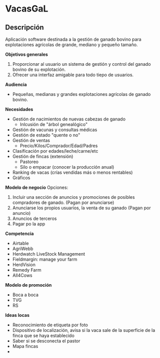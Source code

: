 # **VacasGaL**

## **Descripción**
Aplicación software destinada a la gestión de ganado bovino para explotaciones agrícolas de grande, mediano y pequeño tamaño. 

**Objetivos generales**
1. Proporcionar al usuario un sistema de gestión y control del ganado bovino de su explotación.
2. Ofrecer una interfaz amigable para todo tiepo de usuarios.

**Audiencia**
- Pequeñas, medianas y grandes explotaciones agrícolas de ganado bovino.

**Necesidades**
- Gestión de nacimientos de nuevas cabezas de ganado
  - Inlcusión de "árbol genealógico"
- Gestión de vacunas y consultas médicas
- Gestión de estado "quente o no"
- Gestión de ventas
  - Precio/Kilos/Comprador/Edad/Padres
- Clasificación por edades/leche/carne/etc
- Gestión de fincas (extensión)
  - Pastoreo
  - Silo o empacar (conocer la producción anual)
- Ranking de vacas (crías vendidas más o menos rentables)
- Gráficos

**Modelo de negocio**
Opciones:
1. Incluir una sección de anuncios y promociones de posibles compradores de ganado. (Pagan por anunciarse)
2. Anunciarse los propios usuarios, la venta de su ganado (Pagan por anuncio)
3. Anuncios de terceros
4. Pagar po la app

**Competencia**
- Airtable
- AgriWebb
- Herdwatch LiveStock Management
- Fieldmargin: manage your farm
- HerdVision
- Remedy Farm
- All4Cows

**Modelo de promoción**
- Boca a boca
- TVG
- RS

**Ideas locas**
- Reconocimiento de etiqueta por foto
- Dispositivo de localización, avisa si la vaca sale de la superficie de la finca que se haya establecido
- Saber si se desconecta el pastor
- Mapa fincas
- 
